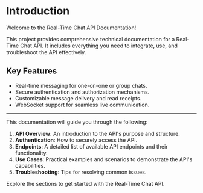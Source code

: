 # Introduction

Welcome to the Real-Time Chat API Documentation!

This project provides comprehensive technical documentation for a Real-Time Chat API. It includes everything you need to integrate, use, and troubleshoot the API effectively.

## Key Features
- Real-time messaging for one-on-one or group chats.
- Secure authentication and authorization mechanisms.
- Customizable message delivery and read receipts.
- WebSocket support for seamless live communication.

---

This documentation will guide you through the following:
1. **API Overview**: An introduction to the API's purpose and structure.
2. **Authentication**: How to securely access the API.
3. **Endpoints**: A detailed list of available API endpoints and their functionality.
4. **Use Cases**: Practical examples and scenarios to demonstrate the API's capabilities.
5. **Troubleshooting**: Tips for resolving common issues.

Explore the sections to get started with the Real-Time Chat API.
